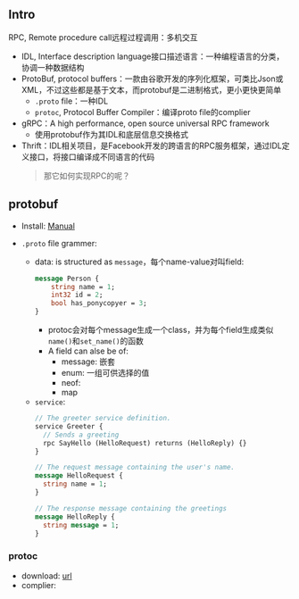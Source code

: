 ## Intro
RPC, Remote procedure call远程过程调用：多机交互
+ IDL, Interface description language接口描述语言：一种编程语言的分类，协调一种数据结构
+ ProtoBuf, protocol buffers：一款由谷歌开发的序列化框架，可类比Json或XML，不过这些都是基于文本，而protobuf是二进制格式，更小更快更简单
	+ `.proto` file：一种IDL
	+ `protoc`, Protocol Buffer Compiler：编译proto file的complier
+ gRPC：A high performance, open source universal RPC framework
	+ 使用protobuf作为其IDL和底层信息交换格式
+ Thrift：IDL相关项目，是Facebook开发的跨语言的RPC服务框架，通过IDL定义接口，将接口编译成不同语言的代码
	>那它如何实现RPC的呢？

## protobuf
+ Install: [Manual](https://grpc.io/docs/protoc-installation/)

+ `.proto` file grammer:
	+ data: is structured as `message`，每个name-value对叫field:
		```proto
		message Person {
			string name = 1;
			int32 id = 2;
			bool has_ponycopyer = 3;
		}
		```
		+ protoc会对每个message生成一个class，并为每个field生成类似`name()`和`set_name()`的函数
		+ A field can alse be of:
			+ message: 嵌套
			+ enum: 一组可供选择的值
			+ neof:
			+ map
	+ `service`:
		```proto
		// The greeter service definition.
		service Greeter {
		  // Sends a greeting
		  rpc SayHello (HelloRequest) returns (HelloReply) {}
		}
		
		// The request message containing the user's name.
		message HelloRequest {
		  string name = 1;
		}
		
		// The response message containing the greetings
		message HelloReply {
		  string message = 1;
		}
		```

### protoc
+ download: [url](https://grpc.io/docs/protoc-installation/)
+ complier: 

